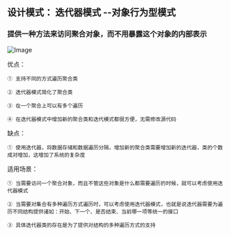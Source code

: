 
## 设计模式： 迭代器模式 --对象行为型模式

### 提供一种方法来访问聚合对象，而不用暴露这个对象的内部表示

![Image](https://github.com/ZzzYL9/design_pattern/tree/master/class_images/iterator.gif)

优点：

    ① 支持不同的方式遍历聚合类
    
    ② 迭代器模式简化了聚合类
    
    ③ 在一个聚合上可以有多个遍历
    
    ④ 在迭代器模式中增加新的聚合类和迭代模式都很方便，无需修改源代码
    
缺点：

    ① 使用迭代器，将数据存储和数据遍历分隔，增加新的聚合类需要增加新的迭代器，类的个数成对增加，这增加了系统的复杂度
    
适用场景：

    ① 当需要访问一个聚合对象，而且不管这些对象是什么都需要遍历的时候，就可以考虑使用迭代器模式
    
    ② 当需要对集合有多种遍历方式遍历时，可以考虑使用迭代器模式，也就是说迭代器需要为遍历不同结构提供诸如：开始、下一个、是否结束、当前哪一项等统一的接口
    
    ③ 具体迭代器类的存在是为了提供对结构的多种遍历方式的支持

